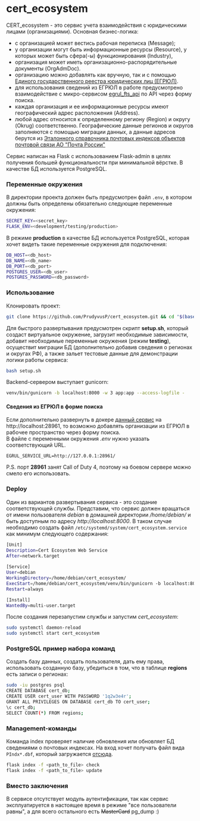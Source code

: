 # cert_ecosystem

CERT_ecosystem - это сервис учета взаимодействия с юридическими лицами (организациями).
Основная бизнес-логика:
* с организацией может вестись рабочая переписка (Message);
* у организации могут быть информационные ресурсы (Resource), у которых может быть сфера(-ы) функционирования (Industry),
* организация может иметь организационно-распорядительные документы (OrgAdmDoc).
* организацию можно добавлять как вручную, так и с помощью 
[Единого государственного реестра юридических лиц (ЕГРЮЛ)](https://ru.wikipedia.org/wiki/%D0%95%D0%B4%D0%B8%D0%BD%D1%8B%D0%B9_%D0%B3%D0%BE%D1%81%D1%83%D0%B4%D0%B0%D1%80%D1%81%D1%82%D0%B2%D0%B5%D0%BD%D0%BD%D1%8B%D0%B9_%D1%80%D0%B5%D0%B5%D1%81%D1%82%D1%80_%D1%8E%D1%80%D0%B8%D0%B4%D0%B8%D1%87%D0%B5%D1%81%D0%BA%D0%B8%D1%85_%D0%BB%D0%B8%D1%86). 
* для использования сведений из ЕГРЮЛ в работе предусмотрено взаимодействие
с микро-сервисом [egrul_fts_api](https://github.com/PrudyvusP/egrul_fts_api) по API через форму поиска.  
* каждая организация и ее информационные ресурсы имеют географический адрес расположения (Address).
* любой адрес относится к определенному региону (Region) и округу (Okrug) соответственно.
Географические данные регионов и округов заполняются с помощью миграции данных, а данные адресов берутся из 
[Эталонного справочника почтовых индексов объектов почтовой связи АО "Почта России"](https://www.pochta.ru/support/database/ops)

Сервис написан на Flask с использованием Flask-admin в целях получения большей функциональности при минимальной вёрстке.
В качестве БД используется PostgreSQL.

### Переменные окружения
В директории  проекта должен быть предусмотрен файл `.env`, в котором должны быть определены
обязательно следующие переменные окружения:
```bash
SECRET_KEY=<secret_key>
FLASK_ENV=<development/testing/production>
```

В режиме **production** в качестве БД используется PostgreSQL, которая хочет видеть 
такие переменные окружения для подключения:
```bash
DB_HOST=<db_host>
DB_NAME=<db_name>
DB_PORT=<db_port>
POSTGRES_USER=<db_user>
POSTGRES_PASSWORD=<db_password>
```

### Использование

Клонировать проект:
```bash
git clone https://github.com/PrudyvusP/cert_ecosystem.git && cd "$(basename "$_" .git)"
```

Для быстрого развертывания предусмотрен скрипт **setup.sh**, который создаст виртуальное
окружение, загрузит необходимые зависимости, добавит необходимые переменные окружения (режим **testing**), 
осуществит миграции БД (дополнительно добавив сведения о регионах и округах РФ), а также
зальет тестовые данные для демонстрации логики работы сервиса:

```bash
bash setup.sh
```

Backend-сервером выступает gunicorn:
```bash
venv/bin/gunicorn -b localhost:8000 -w 3 app:app --access-logfile -
```

#### Сведения из ЕГРЮЛ в форме поиска

Если дополнительно развернуть в докере [данный сервис](https://github.com/PrudyvusP/egrul_fts_api)
на http://localhost:28961, то возможно добавлять организации из ЕГРЮЛ в рабочее пространство через форму поиска.  
В файле с переменными окружения *.env* нужно указать соответствующий URL. 
```
EGRUL_SERVICE_URL=http://127.0.0.1:28961/
```

P.S. порт **28961** занят Call of Duty 4, поэтому на боевом сервере можно смело его использовать.  

### Deploy

Один из вариантов развертывания сервиса - это создание соответствующей службы.
Представим, что сервис должен вращаться от имени пользователя *debian* в домашней 
директории */home/debian/* и быть доступным по адресу *http://localhost:8000*.
В таком случае необходимо создать файл `/etc/systemd/system/cert_ecosystem.service`
как минимум следующего содержания:

```bash
[Unit]
Description=Cert Ecosystem Web Service
After=network.target
 
[Service]
User=debian
WorkingDirectory=/home/debian/cert_ecosystem/
ExecStart=/home/debian/cert_ecosystem/venv/bin/gunicorn -b localhost:8000 -w 3 app:app --access-logfile -
Restart=always

[Install]
WantedBy=multi-user.target
```
После создания перезапустим службы и запустим *cert_ecosystem*:
```bash
sudo systemctl daemon-reload
sudo systemctl start cert_ecosystem
```


### PostgreSQL пример набора команд

Создать базу данных, создать пользователя, дать ему права, использовать созданную базу,
убедиться в том, что в таблице **regions** есть записи о регионах:
```bash
sudo -iu postgres psql
CREATE DATABASE cert_db;
CREATE USER cert_user WITH PASSWORD '1q2w3e4r';
GRANT ALL PRIVILEGES ON DATABASE cert_db TO cert_user;
\c cert_db;
SELECT COUNT(*) FROM regions;
```

### Management-команды

Команда index проверяет наличие обновления или обновляет БД сведениями
о почтовых индексах. На вход хочет получать файл вида ```PIndx*.dbf```, 
который загружается [отсюда](https://www.pochta.ru/support/database/ops).
```bash
flask index -f <path_to_file> check
flask index -f <path_to_file> update
```

### Вместо заключения

В сервисе отсутствует модуль аутентификации, так как сервис эксплуатируется
в настоящее время в режиме "все пользователи равны", а для всего остального есть
~~MasterCard~~ pg_dump :)
